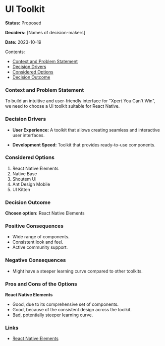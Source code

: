 # UI Toolkit

**Status:** Proposed

**Deciders:** [Names of decision-makers]

**Date:** 2023-10-19

Contents:

- [Context and Problem Statement](#context-and-problem-statement)
- [Decision Drivers](#decision-drivers)
- [Considered Options](#considered-options)
- [Decision Outcome](#decision-outcome)

### Context and Problem Statement

To build an intuitive and user-friendly interface for "Xpert You Can't Win", we need to choose a UI toolkit suitable for React Native.

### Decision Drivers

- **User Experience:** A toolkit that allows creating seamless and interactive user interfaces.
  
- **Development Speed:** Toolkit that provides ready-to-use components.

### Considered Options

1. React Native Elements
2. Native Base
3. Shoutem UI
4. Ant Design Mobile
5. UI Kitten

### Decision Outcome

**Chosen option:** React Native Elements

### Positive Consequences

- Wide range of components.
- Consistent look and feel.
- Active community support.

### Negative Consequences

- Might have a steeper learning curve compared to other toolkits.

### Pros and Cons of the Options

**React Native Elements**

- Good, due to its comprehensive set of components.
- Good, because of the consistent design across the toolkit.
- Bad, potentially steeper learning curve.

### Links

- [React Native Elements](https://reactnativeelements.com/)
